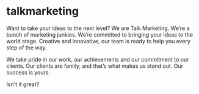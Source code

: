 # talkmarketing 
Want to take your ideas to the next level? We are Talk Marketing. We’re a bunch of marketing junkies. We’re committed to bringing your ideas to the world stage. Creative and innovative, our team is ready to help you every step of the way. 

We take pride in our work, our achievements and our commitment to our clients. Our clients are family, and that’s what makes us stand out. Our success is yours.

Isn't it great?
